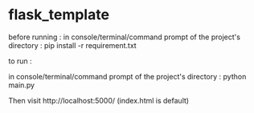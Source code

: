 # flask_template

before running :
in console/terminal/command prompt of the project's directory : pip install -r requirement.txt

to run :

in console/terminal/command prompt of the project's directory : python main.py

Then visit http://localhost:5000/ (index.html is default)
